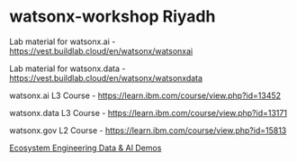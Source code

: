 # watsonx-workshop Riyadh

Lab material for watsonx.ai - https://vest.buildlab.cloud/en/watsonx/watsonxai

Lab material for watsonx.data - https://vest.buildlab.cloud/en/watsonx/watsonxdata

watsonx.ai L3 Course - https://learn.ibm.com/course/view.php?id=13452

watsonx.data L3 Course - https://learn.ibm.com/course/view.php?id=13171

watsonx.gov L2 Course - https://learn.ibm.com/course/view.php?id=15813

[Ecosystem Engineering Data & AI Demos](https://ibm.seismic.com/app?ContentId=2e6bcce8-6074-4679-91d1-a4f0629ec49f#/doccenter/861ea1fd-99e0-44d7-9135-85412e5c28d1/doc/%252Fdd3359e5f7-a856-a91b-7688-41024b2ac637%252FdfNTY4NmVhOWItY2RkNS04ZWY3LTZkNzItZTQwZjczMWUyMjk1%252CPT0%253D%252CRGF0YSBhbmQgQUk%253D%252FdfOthers%252FdfOTRiYmU4NTQtNWY4NC03Y2QyLWZjYWUtOGIxYmFmZjkyZThk%252CPT0%253D%252CRGVtbw%253D%253D%252Flf98c45a1f-1917-495c-a4ab-5832450b901c//?mode=view&anchorId=878b5c4d-27a1-4118-aefd-07a6b7790ab1)
